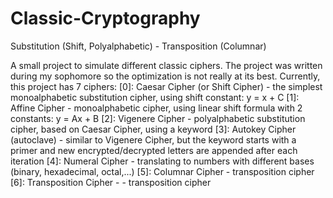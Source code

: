 # Classic-Cryptography
Substitution (Shift, Polyalphabetic) - Transposition (Columnar)

A small project to simulate different classic ciphers. The project was written during my sophomore so the optimization is not really at its best.
Currently, this project has 7 ciphers:
[0]: Caesar Cipher (or Shift Cipher) - the simplest monoalphabetic substitution cipher, using shift constant: y = x + C
[1]: Affine Cipher - monoalphabetic cipher, using linear shift formula with 2 constants: y = Ax + B 
[2]: Vigenere Cipher - polyalphabetic substitution cipher, based on Caesar Cipher, using a keyword
[3]: Autokey Cipher (autoclave) - similar to Vigenere Cipher, but the keyword starts with a primer and new encrypted/decrypted letters are appended after each iteration
[4]: Numeral Cipher - translating to numbers with different bases (binary, hexadecimal, octal,...)
[5]: Columnar Cipher - transposition cipher
[6]: Transposition Cipher -  - transposition cipher
